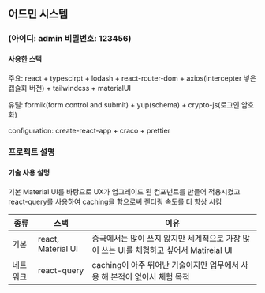 ## 어드민 시스템

### (아이디: admin 비밀번호: 123456)

#### 사용한 스택

주요: react + typescirpt + lodash + react-router-dom + axios(intercepter 넣은 캡슐화 버전) + tailwindcss + materialUI

유틸: formik(form control and submit) + yup(schema) + crypto-js(로그인 암호화)

configuration: create-react-app + craco + prettier

### 프로젝트 설명

#### 기술 사용 설명

기본 Material UI를 바탕으로 UX가 업그레이드 된 컴포넌트를 만들어 적용시켰고 react-query를 사용하여 caching을 함으로써 렌더링 속도를 더 향상 시킴

| 종류     | 스택               | 이유                                                                                    |
| -------- | ------------------ | --------------------------------------------------------------------------------------- |
| 기본     | react, Material UI | 중국에서는 많이 쓰지 않지만 세계적으로 가장 많이 쓰는 UI를 체험하고 싶어서 Matireial UI |
| 네트워크 | react-query        | caching이 아주 뛰어난 기술이지만 업무에서 사용 해 본적이 없어서 체험 목적               |
